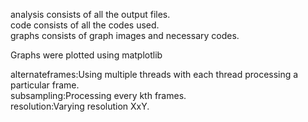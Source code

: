 analysis consists of all the output files.<br>
code consists of all the codes used.<br>
graphs consists of graph images and necessary codes.<br>

Graphs were plotted using matplotlib

alternateframes:Using multiple threads with each thread processing a particular frame.<br>
subsampling:Processing every kth frames.<br>
resolution:Varying resolution XxY.<br>
